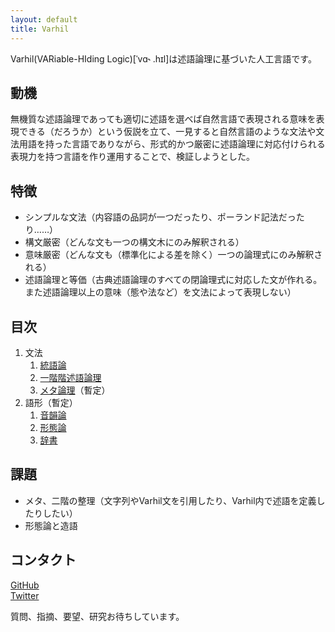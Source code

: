 ```yaml
---
layout: default
title: Varhil
---
```


Varhil(VARiable-HIding Logic)[ˈvɑ˞ .hɪl]は述語論理に基づいた人工言語です。

## 動機
無機質な述語論理であっても適切に述語を選べば自然言語で表現される意味を表現できる（だろうか）という仮説を立て、一見すると自然言語のような文法や文法用語を持った言語でありながら、形式的かつ厳密に述語論理に対応付けられる表現力を持つ言語を作り運用することで、検証しようとした。

## 特徴
+ シンプルな文法（内容語の品詞が一つだったり、ポーランド記法だったり……）
+ 構文厳密（どんな文も一つの構文木にのみ解釈される）
+ 意味厳密（どんな文も（標準化による差を除く）一つの論理式にのみ解釈される）
+ 述語論理と等価（古典述語論理のすべての閉論理式に対応した文が作れる。また述語論理以上の意味（態や法など）を文法によって表現しない）

## 目次

1. 文法
    1. [統語論](grammar/syntax)
    2. [一階階述語論理](grammar/first-order-logic)
    3. [メタ論理](grammar/meta-logic)（暫定）
2. 語形（暫定）
    1. [音韻論](lexicology/phonology)
    2. [形態論](lexicology/morphology)
    2. [辞書](lexicology/dictionaly)

<!--
##　生成文法
```
文
 単文*

単文
  述語句
  名詞句
  否定開始 単文* 否定終止

述語句
  前置詞 名詞句 述語句
  単独否定 述語句
  述語

名詞句
  関係詞 述語句 名詞句
  単独否定 名詞句
  述語句
  定名詞
  不定名詞
```
-->

## 課題  

* メタ、二階の整理（文字列やVarhil文を引用したり、Varhil内で述語を定義したりしたい）
* 形態論と造語

## コンタクト

[GitHub](https://github.com/hedalu244/varhil)  
[Twitter](https://twitter.com/hedalu244)


質問、指摘、要望、研究お待ちしています。
